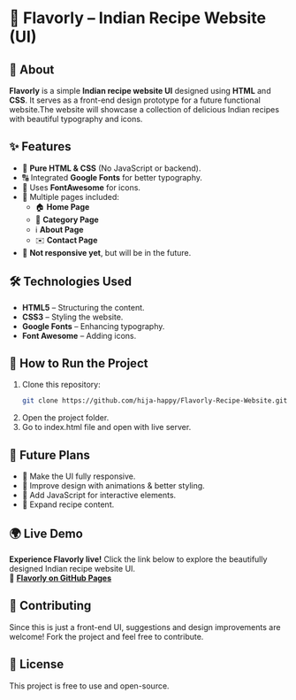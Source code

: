 # 🍛 Flavorly – Indian Recipe Website (UI)  

## 📌 About 
**Flavorly** is a simple **Indian recipe website UI** designed using **HTML** and **CSS**. It serves as a front-end design prototype for a future functional website.The website will showcase a collection of delicious Indian recipes with beautiful typography and icons.    

## ✨ Features  
- 🎨 **Pure HTML & CSS** (No JavaScript or backend).  
- 🔠 Integrated **Google Fonts** for better typography.  
- 🔘 Uses **FontAwesome** for icons.  
- 📄 Multiple pages included:  
  - 🏠 **Home Page**  
  - 📂 **Category Page**  
  - ℹ️ **About Page**  
  - ✉️ **Contact Page**  
- 📱 **Not responsive yet**, but will be in the future.  

## 🛠️ Technologies Used  
- **HTML5** – Structuring the content.  
- **CSS3** – Styling the website.  
- **Google Fonts** – Enhancing typography.  
- **Font Awesome** – Adding icons.  

## 🚀 How to Run the Project  
1. Clone this repository:  
   ```bash
   git clone https://github.com/hija-happy/Flavorly-Recipe-Website.git
    ```
2. Open the project folder.
3. Go to index.html file and open with live server.

## 📌 Future Plans
- 📱 Make the UI fully responsive.
- 🎨 Improve design with animations & better styling.
- 🚀 Add JavaScript for interactive elements.
- 📝 Expand recipe content.

## 🌍 Live Demo  
 
**Experience Flavorly live!** Click the link below to explore the beautifully designed Indian recipe website UI.  
🔗 **[Flavorly on GitHub Pages](https://hija-happy.github.io/Flavorly-Recipe-Website/)** 

## 🤝 Contributing
Since this is just a front-end UI, suggestions and design improvements are welcome! Fork the project and feel free to contribute.

## 📜 License
This project is free to use and open-source.
